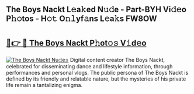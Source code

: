 ## The Boys Nackt L𝚎a𝚔ed N𝚞𝚍e - Part-BYH Vi𝚍𝚎o P𝚑𝚘tos - H𝚘𝚝 O𝚗𝚕yf𝚊ns L𝚎a𝚔s FW8OW

# <h2><a href="http://kf238hx.oniu.top/?m=The+Boys+Nackt">🔗👉 🔴 The Boys Nackt P𝚑ot𝚘𝚜 V𝚒d𝚎o</a></h2>

[![The Boys Nackt Nu𝚍e𝚜](https://i.imgur.com/0qMVB7G.gif)](http://kf238hx.oniu.top/?m=The+Boys+Nackt)
Digital content creator The Boys Nackt, celebrated for disseminating dance and lifestyle information, through performances and personal vlogs. The public persona of The Boys Nackt is defined by its friendly and relatable nature, but the mysteries of his private life remain a tantalizing enigma.  
